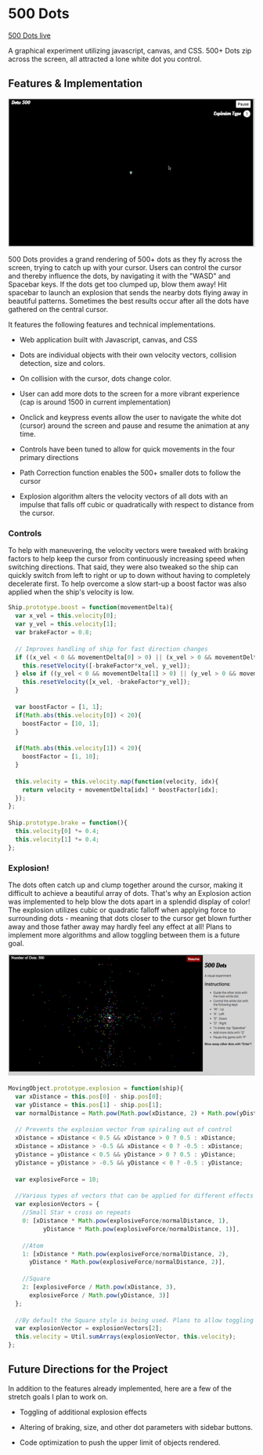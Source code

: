 # 500 Dots

[500 Dots live][github]

[github]: http://iankingr.github.io/500Dots/

A graphical experiment utilizing javascript, canvas, and CSS. 500+ Dots zip across the screen, all attracted a lone white dot you control.

## Features & Implementation

![in motion screenshot](/docs/orchid.gif)

500 Dots provides a grand rendering of 500+ dots as they fly across the screen, trying to catch up with your cursor. Users can control the cursor and thereby influence the dots, by navigating it with the "WASD" and Spacebar keys. If the dots get too clumped up, blow them away! Hit spacebar to launch an explosion that sends the nearby dots flying away in beautiful patterns. Sometimes the best results occur after all the dots have gathered on the central cursor.

It features the following features and technical implementations.

* Web application built with Javascript, canvas, and CSS

* Dots are individual objects with their own velocity vectors, collision detection, size and colors.

* On collision with the cursor, dots change color.

* User can add more dots to the screen for a more vibrant experience (cap is around 1500 in current implementation)

* Onclick and keypress events allow the user to navigate the white dot (cursor) around the screen and pause and resume the animation at any time.

* Controls have been tuned to allow for quick movements in the four primary directions

* Path Correction function enables the 500+ smaller dots to follow the cursor

* Explosion algorithm alters the velocity vectors of all dots with an impulse that falls off cubic or quadratically with respect to distance from the cursor.

### Controls

To help with maneuvering, the velocity vectors were tweaked with braking factors to help keep the cursor from continuously increasing speed when switching directions. That said, they were also tweaked so the ship can quickly switch from left to right or up to down without having to completely decelerate first. To help overcome a slow start-up a boost factor was also applied when the ship's velocity is low.

```javascript
Ship.prototype.boost = function(movementDelta){
  var x_vel = this.velocity[0];
  var y_vel = this.velocity[1];
  var brakeFactor = 0.8;

  // Improves handling of ship for fast direction changes
  if ((x_vel < 0 && movementDelta[0] > 0) || (x_vel > 0 && movementDelta[0] < 0)){
    this.resetVelocity([-brakeFactor*x_vel, y_vel]);
  } else if ((y_vel < 0 && movementDelta[1] > 0) || (y_vel > 0 && movementDelta[1] < 0)) {
    this.resetVelocity([x_vel, -brakeFactor*y_vel]);
  }

  var boostFactor = [1, 1];
  if(Math.abs(this.velocity[0]) < 20){
    boostFactor = [10, 1];
  }

  if(Math.abs(this.velocity[1]) < 20){
    boostFactor = [1, 10];
  }

  this.velocity = this.velocity.map(function(velocity, idx){
    return velocity + movementDelta[idx] * boostFactor[idx];
  });
};

Ship.prototype.brake = function(){
  this.velocity[0] *= 0.4;
  this.velocity[1] *= 0.4;
};
```

### Explosion!

The dots often catch up and clump together around the cursor, making it difficult to achieve a beautiful array of dots. That's why an Explosion action was implemented to help blow the dots apart in a splendid display of color! The explosion utilizes cubic or quadratic falloff when applying force to surrounding dots - meaning that dots closer to the cursor get blown further away and those father away may hardly feel any effect at all! Plans to implement more algorithms and allow toggling between them is a future goal.

![blown away!](/docs/blownAway.png)

```javascript
MovingObject.prototype.explosion = function(ship){
  var xDistance = this.pos[0] - ship.pos[0];
  var yDistance = this.pos[1] - ship.pos[1];
  var normalDistance = Math.pow(Math.pow(xDistance, 2) + Math.pow(yDistance, 2),1/2);

  // Prevents the explosion vector from spiraling out of control
  xDistance = xDistance < 0.5 && xDistance > 0 ? 0.5 : xDistance;
  xDistance = xDistance > -0.5 && xDistance < 0 ? -0.5 : xDistance;
  yDistance = yDistance < 0.5 && yDistance > 0 ? 0.5 : yDistance;
  yDistance = yDistance > -0.5 && yDistance < 0 ? -0.5 : yDistance;

  var explosiveForce = 10;

  //Various types of vectors that can be applied for different effects
  var explosionVectors = {
    //Small Star + cross on repeats
    0: [xDistance * Math.pow(explosiveForce/normalDistance, 1),
          yDistance * Math.pow(explosiveForce/normalDistance, 1)],

    //Atom
    1: [xDistance * Math.pow(explosiveForce/normalDistance, 2),
      yDistance * Math.pow(explosiveForce/normalDistance, 2)],

    //Square
    2: [explosiveForce / Math.pow(xDistance, 3),
      explosiveForce / Math.pow(yDistance, 3)]
  };

  //By default the Square style is being used. Plans to allow toggling between them planned for the future
  var explosionVector = explosionVectors[2];
  this.velocity = Util.sumArrays(explosionVector, this.velocity);
};
```

## Future Directions for the Project

In addition to the features already implemented, here are a few of the stretch goals I plan to work on.

* Toggling of additional explosion effects

* Altering of braking, size, and other dot parameters with sidebar buttons.

* Code optimization to push the upper limit of objects rendered.
